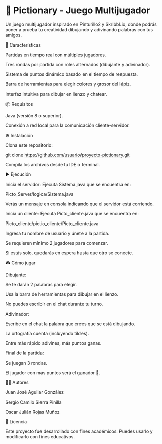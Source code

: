 # 🎨 Pictionary - Juego Multijugador

Un juego multijugador inspirado en Pinturillo2 y Skribbl.io, donde podrás poner a prueba tu creatividad dibujando y adivinando palabras con tus amigos.

🚀 Características

Partidas en tiempo real con múltiples jugadores.

Tres rondas por partida con roles alternados (dibujante y adivinador).

Sistema de puntos dinámico basado en el tiempo de respuesta.

Barra de herramientas para elegir colores y grosor del lápiz.

Interfaz intuitiva para dibujar en lienzo y chatear.

📦 Requisitos

Java (versión 8 o superior).

Conexión a red local para la comunicación cliente-servidor.

⚙️ Instalación

Clona este repositorio:

git clone https://github.com/usuario/proyecto-pictionary.git


Compila los archivos desde tu IDE o terminal.

▶️ Ejecución

Inicia el servidor:
Ejecuta Sistema.java que se encuentra en:

Picto_Server/logica/Sistema.java


Verás un mensaje en consola indicando que el servidor está corriendo.

Inicia un cliente:
Ejecuta Picto_cliente.java que se encuentra en:

Picto_cliente/pictio_cliente/Picto_cliente.java


Ingresa tu nombre de usuario y únete a la partida.

Se requieren mínimo 2 jugadores para comenzar.

Si estás solo, quedarás en espera hasta que otro se conecte.

🎮 Cómo jugar

Dibujante:

Se te darán 2 palabras para elegir.

Usa la barra de herramientas para dibujar en el lienzo.

No puedes escribir en el chat durante tu turno.

Adivinador:

Escribe en el chat la palabra que crees que se está dibujando.

La ortografía cuenta (incluyendo tildes).

Entre más rápido adivines, más puntos ganas.

Final de la partida:

Se juegan 3 rondas.

El jugador con más puntos será el ganador 🎉.

👨‍💻 Autores

Juan José Aguilar González

Sergio Camilo Sierra Pinilla

Oscar Julián Rojas Muñoz

📄 Licencia

Este proyecto fue desarrollado con fines académicos. Puedes usarlo y modificarlo con fines educativos.
